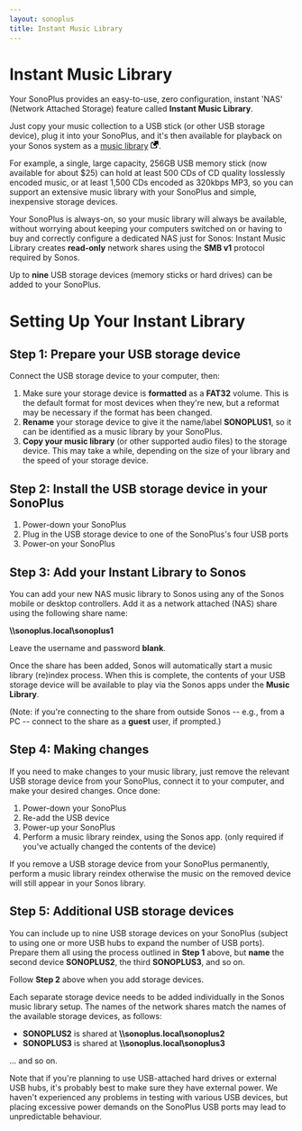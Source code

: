 ```yaml
---
layout: sonoplus
title: Instant Music Library
---
```


# Instant Music Library

Your SonoPlus provides an easy-to-use, zero configuration, instant 'NAS' (Network Attached Storage) feature called **Instant Music Library**.

Just copy your music collection to a USB stick (or other USB storage device), plug it into your SonoPlus, and it's then available for playback on your Sonos system as a [music library](https://support.sonos.com/s/article/257) ![External](/images/external_link.png).

For example, a single, large capacity, 256GB USB memory stick (now available for about $25) can hold at least 500 CDs of CD quality losslessly encoded music, or at least 1,500 CDs encoded as 320kbps MP3, so you can support an extensive music library with your SonoPlus and simple, inexpensive storage devices.

Your SonoPlus is always-on, so your music library will always be available, without worrying about keeping your computers switched on or having to buy and correctly configure a dedicated NAS just for Sonos: Instant Music Library creates **read-only** network shares using the **SMB v1** protocol required by Sonos.

Up to **nine** USB storage devices (memory sticks or hard drives) can be added to your SonoPlus.

# Setting Up Your Instant Library

## Step 1: Prepare your USB storage device

Connect the USB storage device to your computer, then:

1. Make sure your storage device is **formatted** as a **FAT32** volume. This is the default format for most devices when they're new, but a reformat may be necessary if the format has been changed.
1. **Rename** your storage device to give it the name/label **SONOPLUS1**, so it can be  identified as a music library by your SonoPlus.
1. **Copy your music library** (or other supported audio files) to the storage device. This may take a while, depending on the size of your library and the speed of your storage device.

## Step 2: Install the USB storage device in your SonoPlus

1. Power-down your SonoPlus
1. Plug in the USB storage device to one of the SonoPlus's four USB ports
1. Power-on your SonoPlus

## Step 3: Add your Instant Library to Sonos

You can add your new NAS music library to Sonos using any of the Sonos mobile or desktop controllers. Add it as a network attached (NAS) share using the following share name:

**\\\sonoplus.local\sonoplus1**

Leave the username and password **blank**.

Once the share has been added, Sonos will automatically start a music library (re)index process. When this is complete, the contents of your USB storage device will be available to play via the Sonos apps under the **Music Library**.

(Note: if you're connecting to the share from outside Sonos -- e.g., from a PC -- connect to the share as a **guest** user, if prompted.)

## Step 4: Making changes

If you need to make changes to your music library, just remove the relevant USB storage device from your SonoPlus, connect it to your computer, and make your desired changes. Once done:

1. Power-down your SonoPlus
1. Re-add the USB device
1. Power-up your SonoPlus
1. Perform a music library reindex, using the Sonos app. (only required if you've actually changed the contents of the device)

If you remove a USB storage device from your SonoPlus permanently, perform a music library reindex otherwise the music on the removed device will still appear in your Sonos library.

## Step 5: Additional USB storage devices

You can include up to nine USB storage devices on your SonoPlus (subject to using one or more USB hubs to expand the number of USB ports). Prepare them all using the process outlined in **Step 1** above, but **name** the second device **SONOPLUS2**, the third **SONOPLUS3**, and so on.

Follow **Step 2** above when you add storage devices.

Each separate storage device needs to be added individually in the Sonos music library setup. The names of the network shares match the names of the available storage devices, as follows:

- **SONOPLUS2** is shared at **\\\sonoplus.local\sonoplus2**
- **SONOPLUS3** is shared at **\\\sonoplus.local\sonoplus3**

... and so on.

Note that if you're planning to use USB-attached hard drives or external USB hubs, it's probably best to make sure they have external power. We haven't experienced any problems in testing with various USB devices, but placing excessive power demands on the SonoPlus USB ports may lead to unpredictable behaviour.